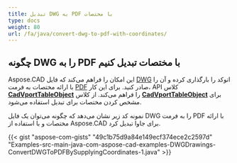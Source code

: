 ```yaml
---
title: تبدیل DWG به PDF با مختصات
type: docs
weight: 80
url: /fa/java/convert-dwg-to-pdf-with-coordinates/
---
```



## **چگونه DWG را به PDF با مختصات تبدیل کنیم**

Aspose.CAD این امکان را فراهم می‌کند که فایل [DWG](https://docs.fileformat.com/cad/dwg/) اتوکد را بارگذاری کرده و آن را با ارائه مختصات به فرمت [PDF](https://docs.fileformat.com/pdf/) صادر کنید. برای این کار، API کلاس [**CadVportTableObject**](https://reference.aspose.com/cad/java/com.aspose.cad.fileformats.cad.cadtables/CadVportTableObject) را فراهم می‌کند. از کلاس [**CadVportTableObject**](https://reference.aspose.com/cad/java/com.aspose.cad.fileformats.cad.cadtables/CadVportTableObject) برای مشخص کردن مختصات برای تبدیل استفاده می‌شود.

نمونه کد زیر نشان می‌دهد که چگونه می‌توان یک فایل DWG را به فرمت PDF با ارائه مختصات و با استفاده از Aspose.CAD برای جاوا تبدیل کرد.

{{< gist "aspose-com-gists" "49c1b75d9a84e149ecf374ece2c2597d" "Examples-src-main-java-com-aspose-cad-examples-DWGDrawings-ConvertDWGToPDFBySupplyingCoordinates-1.java" >}}
